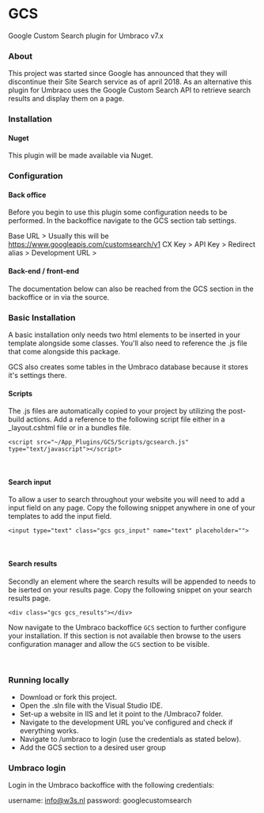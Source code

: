 # GCS
Google Custom Search plugin for Umbraco v7.x

### About
This project was started since Google has announced that they will discontinue their Site Search service as of april 2018. As an alternative this plugin for Umbraco uses the Google Custom Search API to retrieve search results and display them on a page.

### Installation
#### Nuget 
This plugin will be made available via Nuget.

### Configuration
#### Back office 
Before you begin to use this plugin some configuration needs to be performed. In the backoffice navigate to the GCS section tab settings. 

Base URL        > Usually this will be https://www.googleapis.com/customsearch/v1
CX Key          >
API Key         > 
Redirect alias  >
Development URL >


#### Back-end / front-end
The documentation below can also be reached from the GCS section in the backoffice or in via the source.

### Basic Installation
A basic installation only needs two html elements to be inserted in your template alongside some classes.
You'll also need to reference the .js file that come alongside this package. 

GCS also creates some tables in the Umbraco database because it stores it's settings there.
<br />

#### Scripts
The .js files are automatically copied to your project by utilizing the post-build actions. Add a reference to the following script file either in a _layout.cshtml file or
in a bundles file.
```
<script src="~/App_Plugins/GCS/Scripts/gcsearch.js" type="text/javascript"></script>
```
<br />

#### Search input
To allow a user to search throughout your website you will need to add a input field on any page.
Copy the following snippet anywhere in one of your templates to add the input field. 

```
<input type="text" class="gcs gcs_input" name="text" placeholder="">
```
<br />

#### Search results
Secondly an element where the search results will be appended to needs to be iserted on your results page.
Copy the following snippet on your search results page.


```
<div class="gcs gcs_results"></div>
```

Now navigate to the Umbraco backoffice `GCS` section to further configure your installation.
If this section is not available then browse to the users configuration manager and allow the `GCS` section to be visible. 

<br />


### Running locally
- Download or fork this project.
- Open the .sln file with the Visual Studio IDE. 
- Set-up a website in IIS and let it point to the /Umbraco7 folder.
- Navigate to the development URL you've configured and check if everything works. 
- Navigate to /umbraco to login (use the credentials as stated below).
- Add the GCS section to a desired user group

### Umbraco login
Login in the Umbraco backoffice with the following credentials:

username: info@w3s.nl
password: googlecustomsearch
